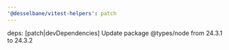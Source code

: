 ```yaml
---
'@desselbane/vitest-helpers': patch
---
```


deps: [patch|devDependencies] Update package @types/node from 24.3.1 to 24.3.2
